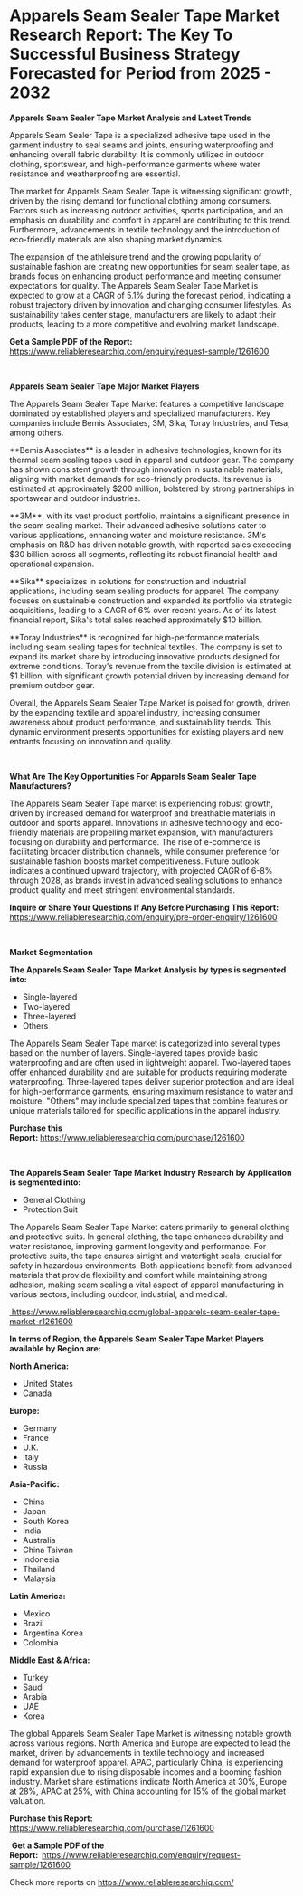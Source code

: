 <p><h1>Apparels Seam Sealer Tape Market Research Report: The Key To Successful Business Strategy Forecasted for Period from 2025 - 2032</h1></p><p><strong>Apparels Seam Sealer Tape Market Analysis and Latest Trends</strong></p>
<p><p>Apparels Seam Sealer Tape is a specialized adhesive tape used in the garment industry to seal seams and joints, ensuring waterproofing and enhancing overall fabric durability. It is commonly utilized in outdoor clothing, sportswear, and high-performance garments where water resistance and weatherproofing are essential. </p><p>The market for Apparels Seam Sealer Tape is witnessing significant growth, driven by the rising demand for functional clothing among consumers. Factors such as increasing outdoor activities, sports participation, and an emphasis on durability and comfort in apparel are contributing to this trend. Furthermore, advancements in textile technology and the introduction of eco-friendly materials are also shaping market dynamics.</p><p>The expansion of the athleisure trend and the growing popularity of sustainable fashion are creating new opportunities for seam sealer tape, as brands focus on enhancing product performance and meeting consumer expectations for quality. The Apparels Seam Sealer Tape Market is expected to grow at a CAGR of 5.1% during the forecast period, indicating a robust trajectory driven by innovation and changing consumer lifestyles. As sustainability takes center stage, manufacturers are likely to adapt their products, leading to a more competitive and evolving market landscape.</p></p>
<p><strong>Get a Sample PDF of the Report:&nbsp;</strong> <a href="https://www.reliableresearchiq.com/enquiry/request-sample/1261600?utm_campaign=3129&utm_medium=2&utm_source=Github&utm_content=ia&utm_term=03042025&utm_id=apparels-seam-sealer-tape">https://www.reliableresearchiq.com/enquiry/request-sample/1261600</a></p>
<p>&nbsp;</p>
<p><strong>Apparels Seam Sealer Tape Major Market Players</strong></p>
<p><p>The Apparels Seam Sealer Tape Market features a competitive landscape dominated by established players and specialized manufacturers. Key companies include Bemis Associates, 3M, Sika, Toray Industries, and Tesa, among others.</p><p>**Bemis Associates** is a leader in adhesive technologies, known for its thermal seam sealing tapes used in apparel and outdoor gear. The company has shown consistent growth through innovation in sustainable materials, aligning with market demands for eco-friendly products. Its revenue is estimated at approximately $200 million, bolstered by strong partnerships in sportswear and outdoor industries.</p><p>**3M**, with its vast product portfolio, maintains a significant presence in the seam sealing market. Their advanced adhesive solutions cater to various applications, enhancing water and moisture resistance. 3M's emphasis on R&D has driven notable growth, with reported sales exceeding $30 billion across all segments, reflecting its robust financial health and operational expansion.</p><p>**Sika** specializes in solutions for construction and industrial applications, including seam sealing products for apparel. The company focuses on sustainable construction and expanded its portfolio via strategic acquisitions, leading to a CAGR of 6% over recent years. As of its latest financial report, Sika's total sales reached approximately $10 billion.</p><p>**Toray Industries** is recognized for high-performance materials, including seam sealing tapes for technical textiles. The company is set to expand its market share by introducing innovative products designed for extreme conditions. Toray's revenue from the textile division is estimated at $1 billion, with significant growth potential driven by increasing demand for premium outdoor gear.</p><p>Overall, the Apparels Seam Sealer Tape Market is poised for growth, driven by the expanding textile and apparel industry, increasing consumer awareness about product performance, and sustainability trends. This dynamic environment presents opportunities for existing players and new entrants focusing on innovation and quality.</p></p>
<p>&nbsp;</p>
<p><strong>What Are The Key Opportunities For Apparels Seam Sealer Tape Manufacturers?</strong></p>
<p><p>The Apparels Seam Sealer Tape market is experiencing robust growth, driven by increased demand for waterproof and breathable materials in outdoor and sports apparel. Innovations in adhesive technology and eco-friendly materials are propelling market expansion, with manufacturers focusing on durability and performance. The rise of e-commerce is facilitating broader distribution channels, while consumer preference for sustainable fashion boosts market competitiveness. Future outlook indicates a continued upward trajectory, with projected CAGR of 6-8% through 2028, as brands invest in advanced sealing solutions to enhance product quality and meet stringent environmental standards.</p></p>
<p><strong>Inquire or Share Your Questions If Any Before Purchasing This Report:</strong> <a href="https://www.reliableresearchiq.com/enquiry/pre-order-enquiry/1261600?utm_campaign=3129&utm_medium=2&utm_source=Github&utm_content=ia&utm_term=03042025&utm_id=apparels-seam-sealer-tape">https://www.reliableresearchiq.com/enquiry/pre-order-enquiry/1261600</a></p>
<p>&nbsp;</p>
<p><strong>Market Segmentation</strong></p>
<p><strong>The Apparels Seam Sealer Tape Market Analysis by types is segmented into:</strong></p>
<p><ul><li>Single-layered</li><li>Two-layered</li><li>Three-layered</li><li>Others</li></ul></p>
<p><p>The Apparels Seam Sealer Tape market is categorized into several types based on the number of layers. Single-layered tapes provide basic waterproofing and are often used in lightweight apparel. Two-layered tapes offer enhanced durability and are suitable for products requiring moderate waterproofing. Three-layered tapes deliver superior protection and are ideal for high-performance garments, ensuring maximum resistance to water and moisture. "Others" may include specialized tapes that combine features or unique materials tailored for specific applications in the apparel industry.</p></p>
<p><strong>Purchase this Report:&nbsp;</strong><a href="https://www.reliableresearchiq.com/purchase/1261600?utm_campaign=3129&utm_medium=2&utm_source=Github&utm_content=ia&utm_term=03042025&utm_id=apparels-seam-sealer-tape">https://www.reliableresearchiq.com/purchase/1261600</a></p>
<p>&nbsp;</p>
<p><strong>The Apparels Seam Sealer Tape Market Industry Research by Application is segmented into:</strong></p>
<p><ul><li>General Clothing</li><li>Protection Suit</li></ul></p>
<p><p>The Apparels Seam Sealer Tape Market caters primarily to general clothing and protective suits. In general clothing, the tape enhances durability and water resistance, improving garment longevity and performance. For protective suits, the tape ensures airtight and watertight seals, crucial for safety in hazardous environments. Both applications benefit from advanced materials that provide flexibility and comfort while maintaining strong adhesion, making seam sealing a vital aspect of apparel manufacturing in various sectors, including outdoor, industrial, and medical.</p></p>
<p><a href="https://www.reliableresearchiq.com/global-apparels-seam-sealer-tape-market-r1261600?utm_campaign=3129&utm_medium=2&utm_source=Github&utm_content=ia&utm_term=03042025&utm_id=apparels-seam-sealer-tape">&nbsp;https://www.reliableresearchiq.com/global-apparels-seam-sealer-tape-market-r1261600</a></p>
<p><strong>In terms of Region, the Apparels Seam Sealer Tape Market Players available by Region are:</strong></p>
<p>
    <p> <strong> North America: </strong>
        <ul>
            <li>United States</li>
            <li>Canada</li>
        </ul>
        </p> 
    <p> <strong> Europe: </strong>
        <ul>
            <li>Germany</li>
            <li>France</li>
            <li>U.K.</li>
            <li>Italy</li>
            <li>Russia</li>
        </ul>
        </p> 
    <p> <strong> Asia-Pacific: </strong>
        <ul>
            <li>China</li>
            <li>Japan</li>
            <li>South Korea</li>
            <li>India</li>
            <li>Australia</li>
            <li>China Taiwan</li>
            <li>Indonesia</li>
            <li>Thailand</li>
            <li>Malaysia</li>
        </ul>
        </p> 
    <p> <strong> Latin America: </strong>
        <ul>
            <li>Mexico</li>
            <li>Brazil</li>
            <li>Argentina Korea</li>
            <li>Colombia</li>
        </ul>
        </p> 
    <p> <strong> Middle East & Africa: </strong>
        <ul>
            <li>Turkey</li>
            <li>Saudi</li>
            <li>Arabia</li>
            <li>UAE</li>
            <li>Korea</li>
        </ul>
    </p>
    </p>
<p><p>The global Apparels Seam Sealer Tape Market is witnessing notable growth across various regions. North America and Europe are expected to lead the market, driven by advancements in textile technology and increased demand for waterproof apparel. APAC, particularly China, is experiencing rapid expansion due to rising disposable incomes and a booming fashion industry. Market share estimations indicate North America at 30%, Europe at 28%, APAC at 25%, with China accounting for 15% of the global market valuation.</p></p>
<p><strong>Purchase this Report: </strong><a href="https://www.reliableresearchiq.com/purchase/1261600?utm_campaign=3129&utm_medium=2&utm_source=Github&utm_content=ia&utm_term=03042025&utm_id=apparels-seam-sealer-tape">https://www.reliableresearchiq.com/purchase/1261600</a></p>
<p>&nbsp;<strong>Get a Sample PDF of the Report:&nbsp;&nbsp;</strong><a href="https://www.reliableresearchiq.com/enquiry/request-sample/1261600?utm_campaign=3129&utm_medium=2&utm_source=Github&utm_content=ia&utm_term=03042025&utm_id=apparels-seam-sealer-tape">https://www.reliableresearchiq.com/enquiry/request-sample/1261600</a></p>
<p><strong></strong></p>
<p>Check more reports on <a href="https://www.reliableresearchiq.com/?utm_campaign=3129&utm_medium=2&utm_source=Github&utm_content=ia&utm_term=03042025&utm_id=apparels-seam-sealer-tape">https://www.reliableresearchiq.com/</a></p>
